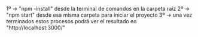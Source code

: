 1º -> "npm -install" desde la terminal de comandos en la carpeta raiz
2º -> "npm start" desde esa misma carpeta para iniciar el proyecto
3º -> una vez terminados estos procesos podrá ver el resultado en "http://localhost:3000/"
